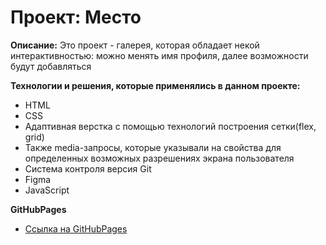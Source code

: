 # Проект: Место

**Описание:**
Это проект - галерея, которая обладает некой интерактивностью: можно менять имя профиля, далее возможности будут добавляться

**Технологии и решения, которые применялись в данном проекте:**

* HTML
* CSS
* Адаптивная верстка с помощью технологий построения сетки(flex, grid)
* Также media-запросы, которые указывали на свойства для определенных возможных разрешениях экрана пользователя
* Система контроля версия Git
* Figma
* JavaScript


**GitHubPages**

* [Ссылка на GitHubPages](https://rettake.github.io/mesto/)

